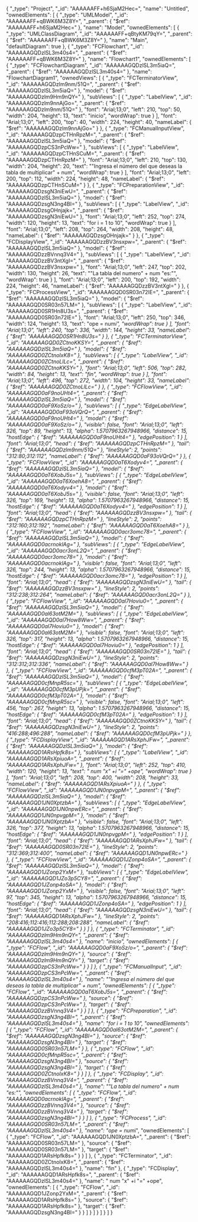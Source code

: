 {
	"_type": "Project",
	"_id": "AAAAAAFF+h6SjaM2Hec=",
	"name": "Untitled",
	"ownedElements": [
		{
			"_type": "UMLModel",
			"_id": "AAAAAAFF+qBWK6M3Z8Y=",
			"_parent": {
				"$ref": "AAAAAAFF+h6SjaM2Hec="
			},
			"name": "Model",
			"ownedElements": [
				{
					"_type": "UMLClassDiagram",
					"_id": "AAAAAAFF+qBtyKM79qY=",
					"_parent": {
						"$ref": "AAAAAAFF+qBWK6M3Z8Y="
					},
					"name": "Main",
					"defaultDiagram": true
				},
				{
					"_type": "FCFlowchart",
					"_id": "AAAAAAGQDzlSL3m40s4=",
					"_parent": {
						"$ref": "AAAAAAFF+qBWK6M3Z8Y="
					},
					"name": "Flowchart1",
					"ownedElements": [
						{
							"_type": "FCFlowchartDiagram",
							"_id": "AAAAAAGQDzlSL3m5iaQ=",
							"_parent": {
								"$ref": "AAAAAAGQDzlSL3m40s4="
							},
							"name": "FlowchartDiagram1",
							"ownedViews": [
								{
									"_type": "FCTerminatorView",
									"_id": "AAAAAAGQDzlm9nm/51Q=",
									"_parent": {
										"$ref": "AAAAAAGQDzlSL3m5iaQ="
									},
									"model": {
										"$ref": "AAAAAAGQDzlm9Hm9nQY="
									},
									"subViews": [
										{
											"_type": "LabelView",
											"_id": "AAAAAAGQDzlm9nnAjGo=",
											"_parent": {
												"$ref": "AAAAAAGQDzlm9nm/51Q="
											},
											"font": "Arial;13;0",
											"left": 210,
											"top": 50,
											"width": 204,
											"height": 13,
											"text": "inicio",
											"wordWrap": true
										}
									],
									"font": "Arial;13;0",
									"left": 200,
									"top": 40,
									"width": 224,
									"height": 40,
									"nameLabel": {
										"$ref": "AAAAAAGQDzlm9nnAjGo="
									}
								},
								{
									"_type": "FCManualInputView",
									"_id": "AAAAAAGQDzpCTHnRpzM=",
									"_parent": {
										"$ref": "AAAAAAGQDzlSL3m5iaQ="
									},
									"model": {
										"$ref": "AAAAAAGQDzpCS3nPcWw="
									},
									"subViews": [
										{
											"_type": "LabelView",
											"_id": "AAAAAAGQDzpCTHnSCuM=",
											"_parent": {
												"$ref": "AAAAAAGQDzpCTHnRpzM="
											},
											"font": "Arial;13;0",
											"left": 210,
											"top": 130,
											"width": 204,
											"height": 20,
											"text": "\"Ingresa el número del que deseas la tabla de multiplicar\" + num",
											"wordWrap": true
										}
									],
									"font": "Arial;13;0",
									"left": 200,
									"top": 112,
									"width": 224,
									"height": 48,
									"nameLabel": {
										"$ref": "AAAAAAGQDzpCTHnSCuM="
									}
								},
								{
									"_type": "FCPreparationView",
									"_id": "AAAAAAGQDzsgN3niEwU=",
									"_parent": {
										"$ref": "AAAAAAGQDzlSL3m5iaQ="
									},
									"model": {
										"$ref": "AAAAAAGQDzsgN3ng4BI="
									},
									"subViews": [
										{
											"_type": "LabelView",
											"_id": "AAAAAAGQDzsgOHnjajk=",
											"_parent": {
												"$ref": "AAAAAAGQDzsgN3niEwU="
											},
											"font": "Arial;13;0",
											"left": 252,
											"top": 274,
											"width": 120,
											"height": 13,
											"text": "for i = 1 to 10",
											"wordWrap": true
										}
									],
									"font": "Arial;13;0",
									"left": 208,
									"top": 264,
									"width": 208,
									"height": 48,
									"nameLabel": {
										"$ref": "AAAAAAGQDzsgOHnjajk="
									}
								},
								{
									"_type": "FCDisplayView",
									"_id": "AAAAAAGQDzzBV3nsxpw=",
									"_parent": {
										"$ref": "AAAAAAGQDzlSL3m5iaQ="
									},
									"model": {
										"$ref": "AAAAAAGQDzzBVnnq3V4="
									},
									"subViews": [
										{
											"_type": "LabelView",
											"_id": "AAAAAAGQDzzBV3ntXgI=",
											"_parent": {
												"$ref": "AAAAAAGQDzzBV3nsxpw="
											},
											"font": "Arial;13;0",
											"left": 247,
											"top": 202,
											"width": 130,
											"height": 26,
											"text": "\"La tabla del numero\" + num \"es:\"",
											"wordWrap": true
										}
									],
									"font": "Arial;13;0",
									"left": 200,
									"top": 192,
									"width": 224,
									"height": 46,
									"nameLabel": {
										"$ref": "AAAAAAGQDzzBV3ntXgI="
									}
								},
								{
									"_type": "FCProcessView",
									"_id": "AAAAAAGQD0SR03n72IE=",
									"_parent": {
										"$ref": "AAAAAAGQDzlSL3m5iaQ="
									},
									"model": {
										"$ref": "AAAAAAGQD0SR03n57LM="
									},
									"subViews": [
										{
											"_type": "LabelView",
											"_id": "AAAAAAGQD0SR1Hn8U3s=",
											"_parent": {
												"$ref": "AAAAAAGQD0SR03n72IE="
											},
											"font": "Arial;13;0",
											"left": 250,
											"top": 346,
											"width": 124,
											"height": 13,
											"text": "ope = num*i",
											"wordWrap": true
										}
									],
									"font": "Arial;13;0",
									"left": 240,
									"top": 336,
									"width": 144,
									"height": 33,
									"nameLabel": {
										"$ref": "AAAAAAGQD0SR1Hn8U3s="
									}
								},
								{
									"_type": "FCTerminatorView",
									"_id": "AAAAAAGQD0ZCtnoKKSY=",
									"_parent": {
										"$ref": "AAAAAAGQDzlSL3m5iaQ="
									},
									"model": {
										"$ref": "AAAAAAGQD0ZCtnoIxK8="
									},
									"subViews": [
										{
											"_type": "LabelView",
											"_id": "AAAAAAGQD0ZCtnoLlLc=",
											"_parent": {
												"$ref": "AAAAAAGQD0ZCtnoKKSY="
											},
											"font": "Arial;13;0",
											"left": 506,
											"top": 282,
											"width": 84,
											"height": 13,
											"text": "fin",
											"wordWrap": true
										}
									],
									"font": "Arial;13;0",
									"left": 496,
									"top": 272,
									"width": 104,
									"height": 33,
									"nameLabel": {
										"$ref": "AAAAAAGQD0ZCtnoLlLc="
									}
								},
								{
									"_type": "FCFlowView",
									"_id": "AAAAAAGQD0aF9noUHt4=",
									"_parent": {
										"$ref": "AAAAAAGQDzlSL3m5iaQ="
									},
									"model": {
										"$ref": "AAAAAAGQD0aF9XoSz/o="
									},
									"subViews": [
										{
											"_type": "EdgeLabelView",
											"_id": "AAAAAAGQD0aF93oVQrQ=",
											"_parent": {
												"$ref": "AAAAAAGQD0aF9noUHt4="
											},
											"model": {
												"$ref": "AAAAAAGQD0aF9XoSz/o="
											},
											"visible": false,
											"font": "Arial;13;0",
											"left": 326,
											"top": 89,
											"height": 13,
											"alpha": 1.5707963267948966,
											"distance": 15,
											"hostEdge": {
												"$ref": "AAAAAAGQD0aF9noUHt4="
											},
											"edgePosition": 1
										}
									],
									"font": "Arial;13;0",
									"head": {
										"$ref": "AAAAAAGQDzpCTHnRpzM="
									},
									"tail": {
										"$ref": "AAAAAAGQDzlm9nm/51Q="
									},
									"lineStyle": 2,
									"points": "312:80;312:112",
									"nameLabel": {
										"$ref": "AAAAAAGQD0aF93oVQrQ="
									}
								},
								{
									"_type": "FCFlowView",
									"_id": "AAAAAAGQD0aT6Xodyv4=",
									"_parent": {
										"$ref": "AAAAAAGQDzlSL3m5iaQ="
									},
									"model": {
										"$ref": "AAAAAAGQD0aT6XobJ5s="
									},
									"subViews": [
										{
											"_type": "EdgeLabelView",
											"_id": "AAAAAAGQD0aT6XoehA8=",
											"_parent": {
												"$ref": "AAAAAAGQD0aT6Xodyv4="
											},
											"model": {
												"$ref": "AAAAAAGQD0aT6XobJ5s="
											},
											"visible": false,
											"font": "Arial;13;0",
											"left": 326,
											"top": 169,
											"height": 13,
											"alpha": 1.5707963267948966,
											"distance": 15,
											"hostEdge": {
												"$ref": "AAAAAAGQD0aT6Xodyv4="
											},
											"edgePosition": 1
										}
									],
									"font": "Arial;13;0",
									"head": {
										"$ref": "AAAAAAGQDzzBV3nsxpw="
									},
									"tail": {
										"$ref": "AAAAAAGQDzpCTHnRpzM="
									},
									"lineStyle": 2,
									"points": "312:160;312:192",
									"nameLabel": {
										"$ref": "AAAAAAGQD0aT6XoehA8="
									}
								},
								{
									"_type": "FCFlowView",
									"_id": "AAAAAAGQD0acr3omc78=",
									"_parent": {
										"$ref": "AAAAAAGQDzlSL3m5iaQ="
									},
									"model": {
										"$ref": "AAAAAAGQD0acrnoklAg="
									},
									"subViews": [
										{
											"_type": "EdgeLabelView",
											"_id": "AAAAAAGQD0acr3onL2Q=",
											"_parent": {
												"$ref": "AAAAAAGQD0acr3omc78="
											},
											"model": {
												"$ref": "AAAAAAGQD0acrnoklAg="
											},
											"visible": false,
											"font": "Arial;13;0",
											"left": 326,
											"top": 244,
											"height": 13,
											"alpha": 1.5707963267948966,
											"distance": 15,
											"hostEdge": {
												"$ref": "AAAAAAGQD0acr3omc78="
											},
											"edgePosition": 1
										}
									],
									"font": "Arial;13;0",
									"head": {
										"$ref": "AAAAAAGQDzsgN3niEwU="
									},
									"tail": {
										"$ref": "AAAAAAGQDzzBV3nsxpw="
									},
									"lineStyle": 2,
									"points": "312:238;312:264",
									"nameLabel": {
										"$ref": "AAAAAAGQD0acr3onL2Q="
									}
								},
								{
									"_type": "FCFlowView",
									"_id": "AAAAAAGQD0al7Hoviu0=",
									"_parent": {
										"$ref": "AAAAAAGQDzlSL3m5iaQ="
									},
									"model": {
										"$ref": "AAAAAAGQD0al63otM2M="
									},
									"subViews": [
										{
											"_type": "EdgeLabelView",
											"_id": "AAAAAAGQD0al7How8Ww=",
											"_parent": {
												"$ref": "AAAAAAGQD0al7Hoviu0="
											},
											"model": {
												"$ref": "AAAAAAGQD0al63otM2M="
											},
											"visible": false,
											"font": "Arial;13;0",
											"left": 326,
											"top": 317,
											"height": 13,
											"alpha": 1.5707963267948966,
											"distance": 15,
											"hostEdge": {
												"$ref": "AAAAAAGQD0al7Hoviu0="
											},
											"edgePosition": 1
										}
									],
									"font": "Arial;13;0",
									"head": {
										"$ref": "AAAAAAGQD0SR03n72IE="
									},
									"tail": {
										"$ref": "AAAAAAGQDzsgN3niEwU="
									},
									"lineStyle": 2,
									"points": "312:312;312:336",
									"nameLabel": {
										"$ref": "AAAAAAGQD0al7How8Ww="
									}
								},
								{
									"_type": "FCFlowView",
									"_id": "AAAAAAGQD0cfM3pT02A=",
									"_parent": {
										"$ref": "AAAAAAGQDzlSL3m5iaQ="
									},
									"model": {
										"$ref": "AAAAAAGQD0cfMnpR5sc="
									},
									"subViews": [
										{
											"_type": "EdgeLabelView",
											"_id": "AAAAAAGQD0cfM3pUPjk=",
											"_parent": {
												"$ref": "AAAAAAGQD0cfM3pT02A="
											},
											"model": {
												"$ref": "AAAAAAGQD0cfMnpR5sc="
											},
											"visible": false,
											"font": "Arial;13;0",
											"left": 456,
											"top": 267,
											"height": 13,
											"alpha": 1.5707963267948966,
											"distance": 15,
											"hostEdge": {
												"$ref": "AAAAAAGQD0cfM3pT02A="
											},
											"edgePosition": 1
										}
									],
									"font": "Arial;13;0",
									"head": {
										"$ref": "AAAAAAGQD0ZCtnoKKSY="
									},
									"tail": {
										"$ref": "AAAAAAGQDzsgN3niEwU="
									},
									"lineStyle": 2,
									"points": "416:288;496:288",
									"nameLabel": {
										"$ref": "AAAAAAGQD0cfM3pUPjk="
									}
								},
								{
									"_type": "FCDisplayView",
									"_id": "AAAAAAGQD1ARsXphJFw=",
									"_parent": {
										"$ref": "AAAAAAGQDzlSL3m5iaQ="
									},
									"model": {
										"$ref": "AAAAAAGQD1ARsHpfk8s="
									},
									"subViews": [
										{
											"_type": "LabelView",
											"_id": "AAAAAAGQD1ARsXpiuoA=",
											"_parent": {
												"$ref": "AAAAAAGQD1ARsXphJFw="
											},
											"font": "Arial;13;0",
											"left": 252,
											"top": 410,
											"width": 120,
											"height": 13,
											"text": " num \"x\" +i \"=\" +ope",
											"wordWrap": true
										}
									],
									"font": "Arial;13;0",
									"left": 208,
									"top": 400,
									"width": 208,
									"height": 33,
									"nameLabel": {
										"$ref": "AAAAAAGQD1ARsXpiuoA="
									}
								},
								{
									"_type": "FCFlowView",
									"_id": "AAAAAAGQD1JN0npvgpM=",
									"_parent": {
										"$ref": "AAAAAAGQDzlSL3m5iaQ="
									},
									"model": {
										"$ref": "AAAAAAGQD1JN0XptzbA="
									},
									"subViews": [
										{
											"_type": "EdgeLabelView",
											"_id": "AAAAAAGQD1JN0npwERc=",
											"_parent": {
												"$ref": "AAAAAAGQD1JN0npvgpM="
											},
											"model": {
												"$ref": "AAAAAAGQD1JN0XptzbA="
											},
											"visible": false,
											"font": "Arial;13;0",
											"left": 326,
											"top": 377,
											"height": 13,
											"alpha": 1.5707963267948966,
											"distance": 15,
											"hostEdge": {
												"$ref": "AAAAAAGQD1JN0npvgpM="
											},
											"edgePosition": 1
										}
									],
									"font": "Arial;13;0",
									"head": {
										"$ref": "AAAAAAGQD1ARsXphJFw="
									},
									"tail": {
										"$ref": "AAAAAAGQD0SR03n72IE="
									},
									"lineStyle": 2,
									"points": "312:369;312:400",
									"nameLabel": {
										"$ref": "AAAAAAGQD1JN0npwERc="
									}
								},
								{
									"_type": "FCFlowView",
									"_id": "AAAAAAGQD1JZonp4oSA=",
									"_parent": {
										"$ref": "AAAAAAGQDzlSL3m5iaQ="
									},
									"model": {
										"$ref": "AAAAAAGQD1JZonp2YxM="
									},
									"subViews": [
										{
											"_type": "EdgeLabelView",
											"_id": "AAAAAAGQD1JZo3p5CY8=",
											"_parent": {
												"$ref": "AAAAAAGQD1JZonp4oSA="
											},
											"model": {
												"$ref": "AAAAAAGQD1JZonp2YxM="
											},
											"visible": false,
											"font": "Arial;13;0",
											"left": 97,
											"top": 345,
											"height": 13,
											"alpha": 1.5707963267948966,
											"distance": 15,
											"hostEdge": {
												"$ref": "AAAAAAGQD1JZonp4oSA="
											},
											"edgePosition": 1
										}
									],
									"font": "Arial;13;0",
									"head": {
										"$ref": "AAAAAAGQDzsgN3niEwU="
									},
									"tail": {
										"$ref": "AAAAAAGQD1ARsXphJFw="
									},
									"lineStyle": 2,
									"points": "208:416;112:416;112:288;208:288",
									"nameLabel": {
										"$ref": "AAAAAAGQD1JZo3p5CY8="
									}
								}
							]
						},
						{
							"_type": "FCTerminator",
							"_id": "AAAAAAGQDzlm9Hm9nQY=",
							"_parent": {
								"$ref": "AAAAAAGQDzlSL3m40s4="
							},
							"name": "inicio",
							"ownedElements": [
								{
									"_type": "FCFlow",
									"_id": "AAAAAAGQD0aF9XoSz/o=",
									"_parent": {
										"$ref": "AAAAAAGQDzlm9Hm9nQY="
									},
									"source": {
										"$ref": "AAAAAAGQDzlm9Hm9nQY="
									},
									"target": {
										"$ref": "AAAAAAGQDzpCS3nPcWw="
									}
								}
							]
						},
						{
							"_type": "FCManualInput",
							"_id": "AAAAAAGQDzpCS3nPcWw=",
							"_parent": {
								"$ref": "AAAAAAGQDzlSL3m40s4="
							},
							"name": "\"Ingresa el número del que deseas la tabla de multiplicar\" + num",
							"ownedElements": [
								{
									"_type": "FCFlow",
									"_id": "AAAAAAGQD0aT6XobJ5s=",
									"_parent": {
										"$ref": "AAAAAAGQDzpCS3nPcWw="
									},
									"source": {
										"$ref": "AAAAAAGQDzpCS3nPcWw="
									},
									"target": {
										"$ref": "AAAAAAGQDzzBVnnq3V4="
									}
								}
							]
						},
						{
							"_type": "FCPreparation",
							"_id": "AAAAAAGQDzsgN3ng4BI=",
							"_parent": {
								"$ref": "AAAAAAGQDzlSL3m40s4="
							},
							"name": "for i = 1 to 10",
							"ownedElements": [
								{
									"_type": "FCFlow",
									"_id": "AAAAAAGQD0al63otM2M=",
									"_parent": {
										"$ref": "AAAAAAGQDzsgN3ng4BI="
									},
									"source": {
										"$ref": "AAAAAAGQDzsgN3ng4BI="
									},
									"target": {
										"$ref": "AAAAAAGQD0SR03n57LM="
									}
								},
								{
									"_type": "FCFlow",
									"_id": "AAAAAAGQD0cfMnpR5sc=",
									"_parent": {
										"$ref": "AAAAAAGQDzsgN3ng4BI="
									},
									"source": {
										"$ref": "AAAAAAGQDzsgN3ng4BI="
									},
									"target": {
										"$ref": "AAAAAAGQD0ZCtnoIxK8="
									}
								}
							]
						},
						{
							"_type": "FCDisplay",
							"_id": "AAAAAAGQDzzBVnnq3V4=",
							"_parent": {
								"$ref": "AAAAAAGQDzlSL3m40s4="
							},
							"name": "\"La tabla del numero\" + num \"es:\"",
							"ownedElements": [
								{
									"_type": "FCFlow",
									"_id": "AAAAAAGQD0acrnoklAg=",
									"_parent": {
										"$ref": "AAAAAAGQDzzBVnnq3V4="
									},
									"source": {
										"$ref": "AAAAAAGQDzzBVnnq3V4="
									},
									"target": {
										"$ref": "AAAAAAGQDzsgN3ng4BI="
									}
								}
							]
						},
						{
							"_type": "FCProcess",
							"_id": "AAAAAAGQD0SR03n57LM=",
							"_parent": {
								"$ref": "AAAAAAGQDzlSL3m40s4="
							},
							"name": "ope = num*i",
							"ownedElements": [
								{
									"_type": "FCFlow",
									"_id": "AAAAAAGQD1JN0XptzbA=",
									"_parent": {
										"$ref": "AAAAAAGQD0SR03n57LM="
									},
									"source": {
										"$ref": "AAAAAAGQD0SR03n57LM="
									},
									"target": {
										"$ref": "AAAAAAGQD1ARsHpfk8s="
									}
								}
							]
						},
						{
							"_type": "FCTerminator",
							"_id": "AAAAAAGQD0ZCtnoIxK8=",
							"_parent": {
								"$ref": "AAAAAAGQDzlSL3m40s4="
							},
							"name": "fin"
						},
						{
							"_type": "FCDisplay",
							"_id": "AAAAAAGQD1ARsHpfk8s=",
							"_parent": {
								"$ref": "AAAAAAGQDzlSL3m40s4="
							},
							"name": " num \"x\" +i \"=\" +ope",
							"ownedElements": [
								{
									"_type": "FCFlow",
									"_id": "AAAAAAGQD1JZonp2YxM=",
									"_parent": {
										"$ref": "AAAAAAGQD1ARsHpfk8s="
									},
									"source": {
										"$ref": "AAAAAAGQD1ARsHpfk8s="
									},
									"target": {
										"$ref": "AAAAAAGQDzsgN3ng4BI="
									}
								}
							]
						}
					]
				}
			]
		}
	]
}